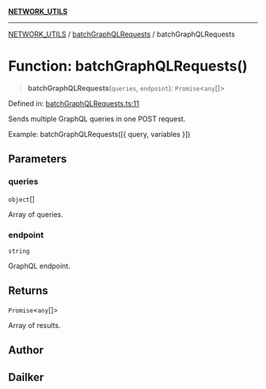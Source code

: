 [**NETWORK_UTILS**](../../README.md)

***

[NETWORK_UTILS](../../README.md) / [batchGraphQLRequests](../README.md) / batchGraphQLRequests

# Function: batchGraphQLRequests()

> **batchGraphQLRequests**(`queries`, `endpoint`): `Promise`\<`any`[]\>

Defined in: [batchGraphQLRequests.ts:11](https://github.com/dailker/everyutil/blob/2a1290e25c1270a5e1af64099b97f8d5fc086e59/src/network/batchGraphQLRequests.ts#L11)

Sends multiple GraphQL queries in one POST request.

Example: batchGraphQLRequests([{ query, variables }])

## Parameters

### queries

`object`[]

Array of queries.

### endpoint

`string`

GraphQL endpoint.

## Returns

`Promise`\<`any`[]\>

Array of results.

## Author

## Dailker
